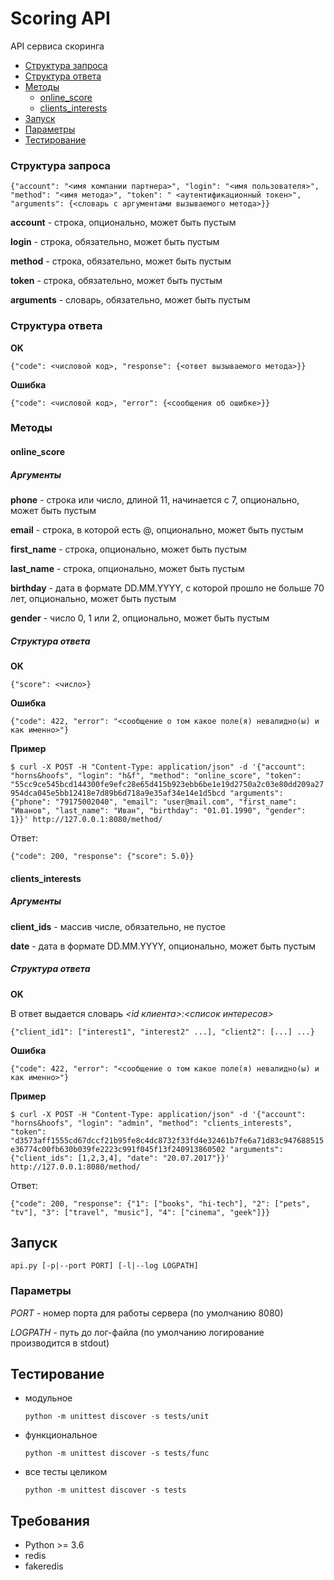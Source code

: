 # Scoring API
API сервиса скоринга

* [Структура запроса](#структура-запроса)
* [Структура ответа](#структура-ответа)
* [Методы](#методы)
  * [online_score](#online_score)
  * [clients_interests](#clients_interests)
* [Запуск](#запуск)
* [Параметры](#параметры)
* [Тестирование](#тестирование)

### Структура запроса

`{"account": "<имя компании партнера>", "login": "<имя пользователя>", "method": "<имя метода>", "token": "
<аутентификационный токен>", "arguments": {<словарь с аргументами вызываемого метода>}}`

**account** - строка, опционально, может быть пустым

**login** - строка, обязательно, может быть пустым

**method** - строка, обязательно, может быть пустым

**token** - строка, обязательно, может быть пустым

**arguments** - словарь, обязательно, может быть пустым

### Структура ответа

**OK**

`{"code": <числовой код>, "response": {<ответ вызываемого метода>}}`

**Ошибка**

`{"code": <числовой код>, "error": {<сообщения об ошибке>}}`

### Методы

#### online_score

##### Аргументы

**phone** - строка или число, длиной 11, начинается с 7, опционально, может быть пустым

**email** - строка, в которой есть @, опционально, может быть пустым

**first_name** - строка, опционально, может быть пустым

**last_name** - строка, опционально, может быть пустым

**birthday** - дата в формате DD.MM.YYYY, с которой прошло не больше 70 лет, опционально, может быть пустым

**gender** - число 0, 1 или 2, опционально, может быть пустым

##### Структура ответа

**OK**

`{"score": <число>}`

**Ошибка**

`{"code": 422, "error": "<сообщение о том какое поле(я) невалидно(ы) и как именно>"}`

**Пример**

`$ curl -X POST -H "Content-Type: application/json" -d '{"account": "horns&hoofs", "login": "h&f", "method":
"online_score", "token":
"55cc9ce545bcd144300fe9efc28e65d415b923ebb6be1e19d2750a2c03e80dd209a27954dca045e5bb12418e7d89b6d718a9e35af34e14e1d5bcd
"arguments": {"phone": "79175002040", "email": "user@mail.com", "first_name": "Иванов", "last_name":
"Иван", "birthday": "01.01.1990", "gender": 1}}' http://127.0.0.1:8080/method/`

Ответ:

`{"code": 200, "response": {"score": 5.0}}`

#### clients_interests

##### Аргументы

**client_ids** - массив числе, обязательно, не пустое

**date** - дата в формате DD.MM.YYYY, опционально, может быть пустым

##### Структура ответа

**OK**

В ответ выдается словарь *<id клиента>:<список интересов>*

`{"client_id1": ["interest1", "interest2" ...], "client2": [...] ...}`

**Ошибка**

`{"code": 422, "error": "<сообщение о том какое поле(я) невалидно(ы) и как именно>"}`

**Пример**

`$ curl -X POST -H "Content-Type: application/json" -d '{"account": "horns&hoofs", "login": "admin", "method":
"clients_interests", "token":
"d3573aff1555cd67dccf21b95fe8c4dc8732f33fd4e32461b7fe6a71d83c947688515e36774c00fb630b039fe2223c991f045f13f240913860502
"arguments": {"client_ids": [1,2,3,4], "date": "20.07.2017"}}' http://127.0.0.1:8080/method/`

Ответ:

`{"code": 200, "response": {"1": ["books", "hi-tech"], "2": ["pets", "tv"], "3": ["travel", "music"], "4":
["cinema", "geek"]}}`

## Запуск
`api.py [-p|--port PORT] [-l|--log LOGPATH]`

### Параметры

*PORT* - номер порта для работы сервера (по умолчанию 8080)

*LOGPATH* - путь до лог-файла (по умолчанию логирование производится в stdout) 

## Тестирование

- модульное

  `python -m unittest discover -s tests/unit`

- функциональное

  `python -m unittest discover -s tests/func`

- все тесты целиком
  
  `python -m unittest discover -s tests`

## Требования
- Python >= 3.6
- redis
- fakeredis
